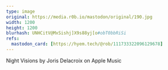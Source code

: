 ```yaml
---
type: image
original: https://media.r0b.io/mastodon/original/190.jpg
width: 1200
height: 1200
blurhash: UNHCitV@MxSishj]X9s88yj[o#obT0bbRiSi
refs:
  mastodon_card: [https://hyem.tech/@rob/111733322096129678]
---
```


Night Visions by Joris Delacroix on Apple Music
